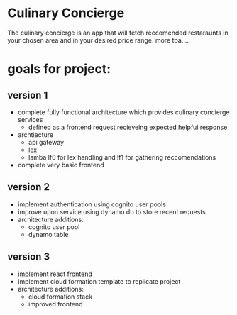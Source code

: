# Culinary Concierge

The culinary concierge is an app that will fetch reccomended restaraunts in your chosen area and in your desired price range. 
more tba....   


# goals for project:

## version 1 
* complete fully functional architecture which provides culinary concierge services 
    - defined as a frontend request recieveing expected helpful response
* archtiecture
    - api gateway
    - lex 
    - lamba lf0 for lex handling and lf1 for gathering reccomendations
* complete very basic frontend

## version 2
* implement authentication using cognito user pools
* improve upon service using dynamo db to store recent requests
* architecture additions:
    - cognito user pool
    - dynamo table

## version 3
* implement react frontend
* implement cloud formation template to replicate project
* architecture additions:
    - cloud formation stack
    - improved frontend
